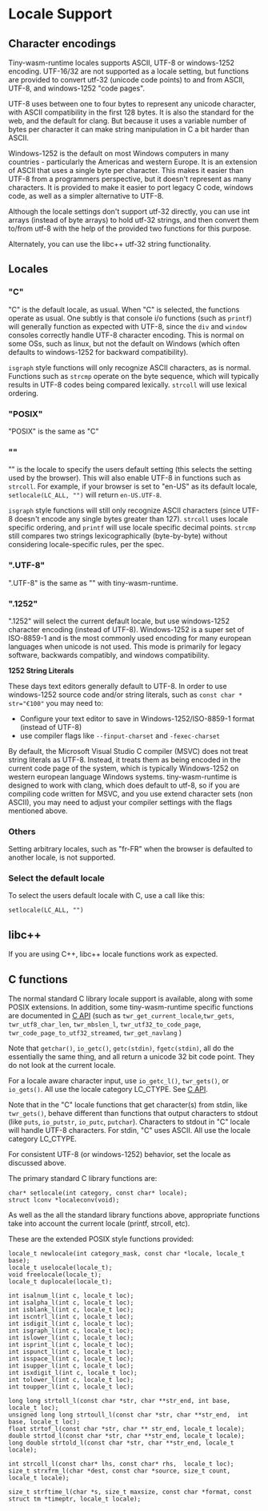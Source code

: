 # Locale Support

## Character encodings
Tiny-wasm-runtime locales supports ASCII, UTF-8 or windows-1252 encoding.  UTF-16/32 are not supported as a locale setting, but functions are provided to convert utf-32 (unicode code points) to and from ASCII, UTF-8, and windows-1252 "code pages".

UTF-8 uses between one to four bytes to represent any unicode character, with ASCII compatibility in the first 128 bytes.  It is also the standard for the web, and the default for clang.   But because it uses a variable number of bytes per character it can make string manipulation in C a bit harder than ASCII.

Windows-1252 is the default on most Windows computers in many countries - particularly the Americas and western Europe.  It is an extension of ASCII that uses a single byte per character.  This makes it easier than UTF-8 from a programmers perspective, but it doesn't represent as many characters.   It is provided to make it easier to port legacy C code, windows code,  as well as a simpler alternative to UTF-8.

Although the locale settings don't support utf-32 directly, you can use int arrays (instead of byte arrays) to hold utf-32 strings, and then convert them to/from utf-8 with the help of the provided two functions for this purpose.  

Alternately, you can use the libc++ utf-32 string functionality.

## Locales

### "C" 
"C" is the default locale, as usual.  When "C" is selected, the functions operate as usual. One subtly is that console i/o functions (such as `printf`) will generally function as expected with UTF-8, since the `div` and `window` consoles correctly handle UTF-8 character encoding.  This is normal on some OSs, such as linux, but not the default on Windows (which often defaults to windows-1252 for backward compatibility).

 `isgraph` style functions will only recognize ASCII characters, as is normal.   Functions such as `strcmp` operate on the byte sequence, which will typically results in UTF-8 codes being compared lexically. `strcoll` will use lexical ordering.

### "POSIX"
"POSIX" is the same as "C"
  
### ""
"" is the locale to specify the users default setting (this selects the setting used by the browser).  This will also enable UTF-8 in functions such as `strcoll`.  For example, if your browser is set to "en-US" as its default locale, `setlocale(LC_ALL, "")` will return `en-US.UTF-8`.  

`isgraph` style functions will still only recognize ASCII characters (since UTF-8 doesn't encode any single bytes greater than 127).  `strcoll`  uses locale specific ordering, and `printf` will use locale specific decimal points.  `strcmp` still compares two strings lexicographically (byte-by-byte) without considering locale-specific rules, per the spec. 

### ".UTF-8" 
".UTF-8" is the same as "" with tiny-wasm-runtime.

### ".1252"
".1252" will select the current default locale, but use windows-1252 character encoding (instead of UTF-8). Windows-1252 is a super set of ISO-8859-1 and is the most commonly used encoding for many european languages when unicode is not used.  This mode is primarily for legacy software, backwards compatibly, and windows compatibility.   

**1252 String Literals**

These days text editors generally default to UTF-8.  In order to use windows-1252  source code and/or string literals, such as `const char * str="€100"` you may need to: 

   - Configure your text editor to save in Windows-1252/ISO-8859-1 format (instead of UTF-8)
   - use compiler flags like `--finput-charset` and `-fexec-charset`
  
  By default, the Microsoft Visual Studio C compiler (MSVC) does not treat string literals as UTF-8. Instead, it treats them as being encoded in the current code page of the system, which is typically Windows-1252 on western european language Windows systems.  tiny-wasm-runtime is designed to work with clang, which does default to utf-8, so if you are compiling code written for MSVC, and you use extend character sets (non ASCII), you may need to adjust your compiler settings with the flags mentioned above.

### Others
Setting arbitrary locales, such as "fr-FR" when the browser is defaulted to another locale, is not supported.  

### Select the default locale
To select the users default locale with C, use a call like this:

~~~
setlocale(LC_ALL, "")
~~~

## libc++
If you are using C++, libc++ locale functions work as expected.

## C functions
The normal standard C library locale support is available, along with some POSIX extensions.   In addition, some tiny-wasm-runtime specific functions are documented in [C API](../api/api-c-general.md) (such as `twr_get_current_locale`,`twr_gets`, `twr_utf8_char_len`, `twr_mbslen_l`, `twr_utf32_to_code_page`, `twr_code_page_to_utf32_streamed`, `twr_get_navlang` )

Note that  `getchar()`, `io_getc()`, `getc(stdin)`, `fgetc(stdin)`, all do the essentially the same thing, and all return a unicode 32 bit code point.  They do not look at the current locale.  

For a locale aware character input, use `io_getc_l()`, `twr_gets()`, or `io_gets()`. All use the locale category LC_CTYPE.  See [C API](../api/api-c-general.md).

Note that in the "C" locale functions that get character(s) from stdin, like `twr_gets()`, behave different than functions that output characters to stdout (like  `puts`, `io_putstr`, `io_putc`, `putchar`).  Characters to stdout in "C" locale will handle UTF-8 characters.  For stdin, "C" uses ASCII.  All use the locale category LC_CTYPE.

For consistent UTF-8 (or windows-1252) behavior, set the locale as discussed above.

The primary standard C library functions are:
~~~
char* setlocale(int category, const char* locale);
struct lconv *localeconv(void);
~~~

As well as the all the standard library functions above, appropriate functions take into account the current locale (printf, strcoll, etc).

These are the extended POSIX style functions provided:

~~~
locale_t newlocale(int category_mask, const char *locale, locale_t base);
locale_t uselocale(locale_t);
void freelocale(locale_t);
locale_t duplocale(locale_t);

int isalnum_l(int c, locale_t loc);
int isalpha_l(int c, locale_t loc);
int isblank_l(int c, locale_t loc);
int iscntrl_l(int c, locale_t loc);
int isdigit_l(int c, locale_t loc);
int isgraph_l(int c, locale_t loc);
int islower_l(int c, locale_t loc);
int isprint_l(int c, locale_t loc);
int ispunct_l(int c, locale_t loc);
int isspace_l(int c, locale_t loc);
int isupper_l(int c, locale_t loc);
int isxdigit_l(int c, locale_t loc);
int tolower_l(int c, locale_t loc);
int toupper_l(int c, locale_t loc);

long long strtoll_l(const char *str, char **str_end, int base,  locale_t loc);
unsigned long long strtoull_l(const char *str, char **str_end,  int base, locale_t loc);
float strtof_l(const char *str, char ** str_end, locale_t locale);
double strtod_l(const char *str, char **str_end, locale_t locale);
long double strtold_l(const char *str, char **str_end, locale_t locale);

int strcoll_l(const char* lhs, const char* rhs,  locale_t loc);
size_t strxfrm_l(char *dest, const char *source, size_t count, locale_t locale);

size_t strftime_l(char *s, size_t maxsize, const char *format, const struct tm *timeptr, locale_t locale);

~~~






